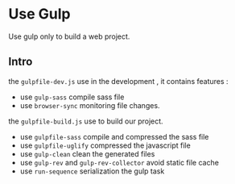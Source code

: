 # Use Gulp

Use gulp only to build a web project.

## Intro

the `gulpfile-dev.js` use in the development , it contains features :

- use `gulp-sass` compile sass file
- use `browser-sync` monitoring file changes.

the `gulpfile-build.js` use to build our project.

- use `gulpfile-sass` compile and compressed the sass file
- use `gulpfile-uglify` compressed the javascript file
- use `gulp-clean` clean the generated files
- use `gulp-rev` and `gulp-rev-collector` avoid static file cache
- use `run-sequence` serialization the gulp task